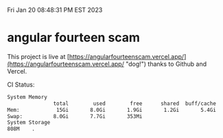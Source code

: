Fri Jan 20 08:48:31 PM EST 2023

# angular fourteen scam


This project is live at [https://angularfourteenscam.vercel.app/](https://angularfourteenscam.vercel.app/ "dog!") thanks to Github and Vercel.

CI Status: 

```bash
System Memory
               total        used        free      shared  buff/cache   available
Mem:            15Gi       8.0Gi       1.9Gi       1.2Gi       5.4Gi       5.6Gi
Swap:          8.0Gi       7.7Gi       353Mi
System Storage
808M	.
